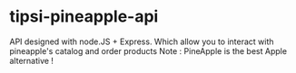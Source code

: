 # tipsi-pineapple-api
API designed with node.JS + Express. Which allow you to interact with pineapple's catalog and order products
Note : PineApple is the best Apple alternative !
